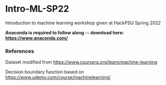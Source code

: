 # Intro-ML-SP22
Introduction to machine learning workshop given at HackPSU Spring 2022

**Anaconda is required to follow along -- download here: https://www.anaconda.com/**

### References
Dataset modified from https://www.coursera.org/learn/machine-learning

Decision boundary function based on https://www.udemy.com/course/machinelearning/ 
